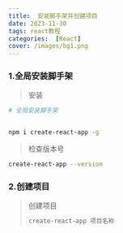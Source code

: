 ```yaml
---
title:  安装脚手架并创建项目
date: 2023-11-30
tags: react教程
categories:  [React]
cover: /images/bg1.png
---
```


### 1.全局安装脚手架

> 安装

```bash
# 全局安装脚手架


npm i create-react-app -g
```

> 检查版本号

```bash
create-react-app --version
```



### 2.创建项目

> 创建项目
>
> ```bash
> create-react-app 项目名称
> ```
>
> 

